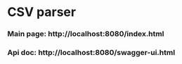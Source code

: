 # CSV parser

### Main page: http://localhost:8080/index.html
### Api doc: http://localhost:8080/swagger-ui.html